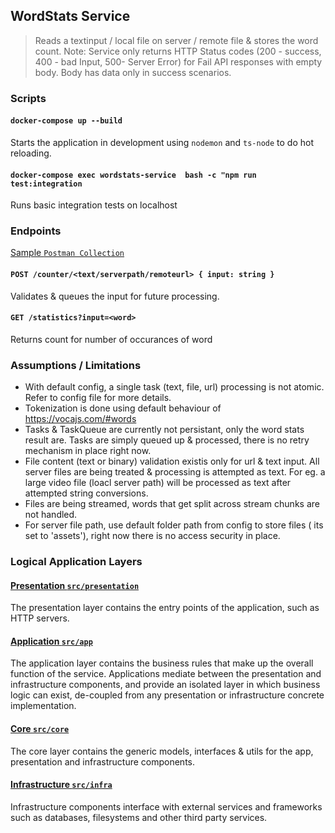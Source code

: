 ## WordStats Service

> Reads a textinput / local file on server / remote file & stores the word count.
> Note: Service only returns HTTP Status codes (200 - success, 400 - bad Input, 500- Server Error) for Fail API responses with empty body. Body has data only in success scenarios.

### Scripts

#### `docker-compose up --build`
Starts the application in development using `nodemon` and `ts-node` to do hot reloading.

#### `docker-compose exec wordstats-service  bash -c "npm run test:integration`
Runs basic integration tests on localhost

### Endpoints

[Sample `Postman Collection`](https://www.postman.com/collections/4b4bb4262d79d1507a82)

#### `POST /counter/<text/serverpath/remoteurl> { input: string }`
Validates & queues the input for future processing.

#### `GET /statistics?input=<word>`
Returns count for number of occurances of word

### Assumptions / Limitations
- With default config, a single task (text, file, url) processing is not atomic. Refer to config file for more details.
- Tokenization is done using default behaviour of https://vocajs.com/#words
- Tasks & TaskQueue are currently not persistant, only the word stats result are. Tasks are simply queued up & processed, there is no retry mechanism in place right now.
- File content (text or binary) validation existis only for url & text input. All server files are being treated & processing is attempted as text. For eg. a large video file (loacl server path) will be processed as text after attempted string conversions.
- Files are being streamed, words that get split across stream chunks are not handled.
- For server file path, use default folder path from config to store files ( its set to 'assets'), right now there is no access security in place.

### Logical Application Layers

#### [Presentation `src/presentation`](./src/presentation)
The presentation layer contains the entry points of the application, such as HTTP servers.

#### [Application `src/app`](./src/app)
The application layer contains the business rules that make up the overall function of the service. Applications mediate between the
presentation and infrastructure components, and provide an isolated layer in which business logic can exist,
de-coupled from any presentation or infrastructure concrete implementation.

#### [Core `src/core`](./src/core)
The core layer contains the generic models, interfaces & utils for the app, presentation and infrastructure components.

#### [Infrastructure `src/infra`](./src/infra)
Infrastructure components interface with external services and frameworks such as databases, filesystems and other third party services.

